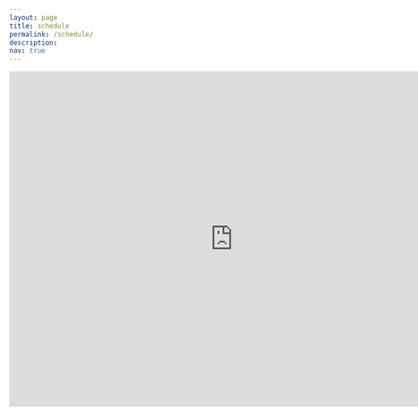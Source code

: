 ```yaml
---
layout: page
title: schedule
permalink: /schedule/
description: 
nav: true
---
```


<iframe src="https://calendar.google.com/calendar/embed?mode=WEEK&height=600&wkst=2&bgcolor=%23FFFFFF&src=balcihasan99%40gmail.com&color=%235229A3&ctz=Europe%2FIstanbul" style="border-width:0" width="800" height="600" frameborder="0" scrolling="no"></iframe>